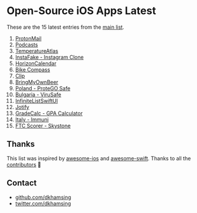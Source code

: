 # Open-Source iOS Apps Latest

These are the 15 latest entries from the [main list](https://github.com/dkhamsing/open-source-ios-apps).


1. [ProtonMail](https://github.com/ProtonMail/ios-mail)
2. [Podcasts](https://github.com/albertopeam/Podcasts)
3. [TemperatureAtlas](https://github.com/jhatin94/tempatlas-swiftui)
4. [InstaFake - Instagram Clone](https://github.com/leavenstee/InstaFake-Swift-UI)
5. [HorizonCalendar](https://github.com/airbnb/HorizonCalendar)
6. [Bike Compass](https://github.com/raulriera/Bike-Compass)
7. [Clip](https://github.com/rileytestut/Clip)
8. [BringMyOwnBeer](https://github.com/fimuxd/BringMyOwnBeer-)
9. [Poland - ProteGO Safe](https://github.com/ProteGO-Safe/ios)
10. [Bulgaria - ViruSafe](https://github.com/scalefocus/virusafe-ios)
11. [InfiniteListSwiftUI](https://github.com/V8tr/InfiniteListSwiftUI)
12. [Jotify](https://github.com/leathalman/Jotify)
13. [GradeCalc - GPA Calculator](https://github.com/marlon360/grade-calc)
14. [Italy - Immuni](https://github.com/immuni-app/immuni-app-ios)
15. [FTC Scorer - Skystone](https://github.com/Pondorasti/StonkScorer)

## Thanks

This list was inspired by [awesome-ios](https://github.com/vsouza/awesome-ios) and [awesome-swift](https://github.com/matteocrippa/awesome-swift). Thanks to all the [contributors](https://github.com/dkhamsing/open-source-ios-apps/graphs/contributors) 🎉 

## Contact

- [github.com/dkhamsing](https://github.com/dkhamsing)
- [twitter.com/dkhamsing](https://twitter.com/dkhamsing)
